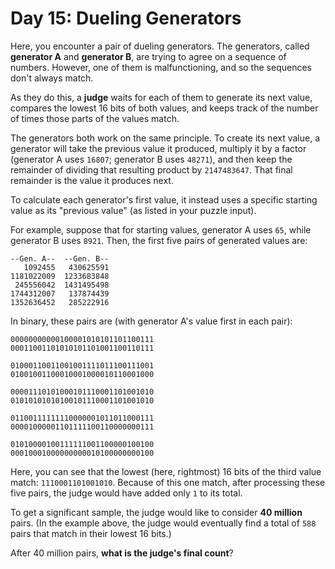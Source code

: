 Day 15: Dueling Generators
==========================

Here, you encounter a pair of dueling generators. The generators, called
**generator A** and **generator B**, are trying to agree on a sequence of
numbers. However, one of them is malfunctioning, and so the sequences
don't always match.

As they do this, a **judge** waits for each of them to generate its next
value, compares the lowest 16 bits of both values, and keeps track of the
number of times those parts of the values match.

The generators both work on the same principle. To create its next value,
a generator will take the previous value it produced, multiply it by a factor
(generator A uses `16807`; generator B uses `48271`), and then keep the
remainder of dividing that resulting product by `2147483647`. That final
remainder is the value it produces next.

To calculate each generator's first value, it instead uses a specific starting
value as its "previous value" (as listed in your puzzle input).

For example, suppose that for starting values, generator A uses `65`, while
generator B uses `8921`. Then, the first five pairs of generated values are:

```
--Gen. A--  --Gen. B--
   1092455   430625591
1181022009  1233683848
 245556042  1431495498
1744312007   137874439
1352636452   285222916
```

In binary, these pairs are (with generator A's value first in each pair):

```
00000000000100001010101101100111
00011001101010101101001100110111

01000110011001001111011100111001
01001001100010001000010110001000

00001110101000101110001101001010
01010101010100101110001101001010

01100111111110000001011011000111
00001000001101111100110000000111

01010000100111111001100000100100
00010001000000000010100000000100
```

Here, you can see that the lowest (here, rightmost) 16 bits of the third
value match: `1110001101001010`. Because of this one match, after processing
these five pairs, the judge would have added only `1` to its total.

To get a significant sample, the judge would like to consider **40 million**
pairs. (In the example above, the judge would eventually find a total of
`588` pairs that match in their lowest 16 bits.)

After 40 million pairs, **what is the judge's final count**?
